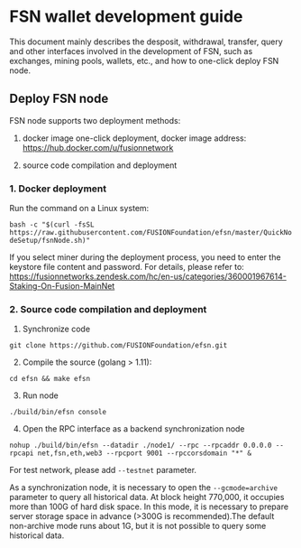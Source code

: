 # FSN wallet development guide

This document mainly describes the desposit, withdrawal, transfer, query and other interfaces involved in the development of FSN, such as exchanges, mining pools, wallets, etc., and how to one-click deploy FSN node.

## Deploy FSN node

FSN node supports two deployment methods:

1. docker image one-click deployment, docker image address: https://hub.docker.com/u/fusionnetwork

2. source code compilation and deployment

### 1. Docker deployment

Run the command on a Linux system:

`bash -c "$(curl -fsSL https://raw.githubusercontent.com/FUSIONFoundation/efsn/master/QuickNodeSetup/fsnNode.sh)"`

If you select miner during the deployment process, you need to enter the keystore file content and password. For details, please refer to: https://fusionnetworks.zendesk.com/hc/en-us/categories/360001967614-Staking-On-Fusion-MainNet

### 2. Source code compilation and deployment

1. Synchronize code

`git clone https://github.com/FUSIONFoundation/efsn.git`

2. Compile the source (golang > 1.11):

`cd efsn && make efsn`

3. Run node

`./build/bin/efsn console`

4. Open the RPC interface as a backend synchronization node

`nohup ./build/bin/efsn --datadir ./node1/ --rpc --rpcaddr 0.0.0.0 --rpcapi net,fsn,eth,web3 --rpcport 9001 --rpccorsdomain "*" &`

For test network, please add `--testnet` parameter.

As a synchronization node, it is necessary to open the `--gcmode=archive` parameter to query all historical data. At block height  770,000, it occupies more than 100G of hard disk space. In this mode, it is necessary to prepare server storage space in advance (>300G is recommended).The default non-archive mode runs about 1G, but it is not possible to query some historical data.




